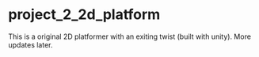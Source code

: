 # project_2_2d_platform
This is a original 2D platformer with an exiting twist (built with unity). More updates later.
